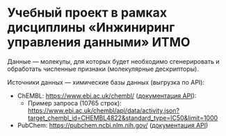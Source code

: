 # Учебный проект в рамках дисциплины «Инжиниринг управления данными» ИТМО

Данные — молекулы, для которых будет необходимо сгенерировать и обработать численные признаки (молекулярные дескрипторы).

Источники данных — химические базы данных (выгрузка по API):

- ChEMBL: https://www.ebi.ac.uk/chembl/ ([документация API](https://www.ebi.ac.uk/chembl/api/data/docs)):
  - Пример запроса (10765 строк): https://www.ebi.ac.uk/chembl/api/data/activity.json?target_chembl_id=CHEMBL4822&standard_type=IC50&limit=1000
- PubChem: https://pubchem.ncbi.nlm.nih.gov/ ([документация API](https://pubchem.ncbi.nlm.nih.gov/docs/pug-rest-tutorial))
